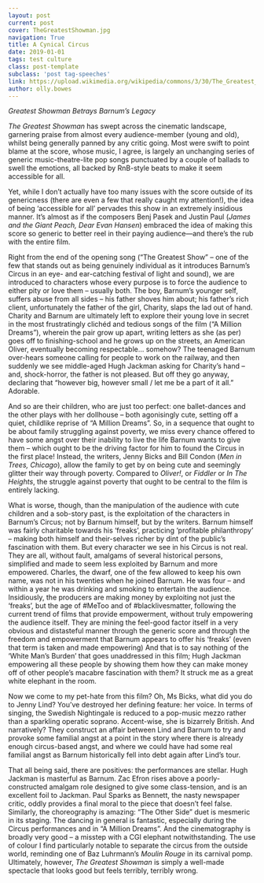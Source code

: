 ```yaml
---
layout: post
current: post
cover: TheGreatestShowman.jpg
navigation: True
title: A Cynical Circus
date: 2019-01-01
tags: test culture
class: post-template
subclass: 'post tag-speeches'
link: https://upload.wikimedia.org/wikipedia/commons/3/30/The_Greatest_Showman_Japan_Premiere_Red_Carpet-_Hugh_Jackman_%2838435517950%29.jpg
author: olly.bowes
---
```

<em>Greatest Showman Betrays Barnum’s Legacy</em>

*The Greatest Showman* has swept across the cinematic landscape, garnering praise from almost every audience-member (young and old), whilst being generally panned by any critic going. Most were swift to point blame at the score, whose music, I agree, is largely an unchanging series of generic music-theatre-lite pop songs punctuated by a couple of ballads to swell the emotions, all backed by RnB-style beats to make it seem accessible for all.

Yet, while I don’t actually have too many issues with the score outside of its genericness (there are even a few that really caught my attention!), the idea of being ‘accessible for all’ pervades this show in an extremely insidious manner. It’s almost as if the composers Benj Pasek and Justin Paul (*James and the Giant Peach, Dear Evan Hansen*) embraced the idea of making this score so generic to better reel in their paying audience—and there’s the rub with the entire film.

Right from the end of the opening song (“The Greatest Show” – one of the few that stands out as being genuinely individual as it introduces Barnum’s Circus in an eye- and ear-catching festival of light and sound), we are introduced to characters whose every purpose is to force the audience to either pity or love them – usually both. The boy, Barnum’s younger self, suffers abuse from all sides – his father shoves him about; his father’s rich client, unfortunately the father of the girl, Charity, slaps the lad out of hand. Charity and Barnum are ultimately left to explore their young love in secret in the most frustratingly clichéd and tedious songs of the film (“A Million Dreams”), wherein the pair grow up apart, writing letters as she (as per) goes off to finishing-school and he grows up on the streets, an American Oliver, eventually becoming respectable… somehow? The teenaged Barnum over-hears someone calling for people to work on the railway, and then suddenly we see middle-aged Hugh Jackman asking for Charity’s hand – and, shock-horror, the father is not pleased. But off they go anyway, declaring that “however big, however small / let me be a part of it all.” Adorable.

And so are their children, who are just too perfect: one ballet-dances and the other plays with her dollhouse – both agonisingly cute, setting off a quiet, childlike reprise of “A Million Dreams”. So, in a sequence that ought to be about family struggling against poverty, we miss every chance offered to have some angst over their inability to live the life Barnum wants to give them – which ought to be the driving factor for him to found the Circus in the first place! Instead, the writers, Jenny Bicks and Bill Condon (*Men in Trees, Chicago*), allow the family to get by on being cute and seemingly glitter their way through poverty. Compared to *Oliver!*, or *Fiddler* or *In The Heights*, the struggle against poverty that ought to be central to the film is entirely lacking.

What is worse, though, than the manipulation of the audience with cute children and a sob-story past, is the exploitation of the characters in Barnum’s Circus; not by Barnum himself, but by the writers. Barnum himself was fairly charitable towards his ‘freaks’, practicing ‘profitable philanthropy’ – making both himself and their-selves richer by dint of the public’s fascination with them. But every character we see in his Circus is not real. They are all, without fault, amalgams of several historical persons, simplified and made to seem less exploited by Barnum and more empowered. Charles, the dwarf, one of the few allowed to keep his own name, was not in his twenties when he joined Barnum. He was four – and within a year he was drinking and smoking to entertain the audience. Insidiously, the producers are making money by exploiting not just the ‘freaks’, but the age of #MeToo and of #blacklivesmatter, following the current trend of films that provide empowerment, without truly empowering the audience itself. They are mining the feel-good factor itself in a very obvious and distasteful manner through the generic score and through the freedom and empowerment that Barnum appears to offer his ‘freaks’ (even that term is taken and made empowering) And that is to say nothing of the ‘White Man’s Burden’ that goes unaddressed in this film; Hugh Jackman empowering all these people by showing them how they can make money off of other people’s macabre fascination with them? It struck me as a great white elephant in the room.

Now we come to my pet-hate from this film? Oh, Ms Bicks, what did you do to Jenny Lind? You’ve destroyed her defining feature: her voice. In terms of singing, the Swedish Nightingale is reduced to a pop-music mezzo rather than a sparkling operatic soprano. Accent-wise, she is bizarrely British. And narratively? They construct an affair between Lind and Barnum to try and provoke some familial angst at a point in the story where there is already enough circus-based angst, and where we could have had some real familial angst as Barnum historically fell into debt again after Lind’s tour.

That all being said, there are positives: the performances are stellar. Hugh Jackman is masterful as Barnum. Zac Efron rises above a poorly-constructed amalgam role designed to give some class-tension, and is an excellent foil to Jackman. Paul Sparks as Bennett, the nasty newspaper critic, oddly provides a final moral to the piece that doesn’t feel false. Similarly, the choreography is amazing: “The Other Side” duet is mesmeric in its staging. The dancing in general is fantastic, especially during the Circus performances and in “A Million Dreams”. And the cinematography is broadly very good – a misstep with a CGI elephant notwithstanding. The use of colour I find particularly notable to separate the circus from the outside world, reminding one of Baz Luhrmann’s *Moulin Rouge* in its carnival pomp. Ultimately, however, *The Greatest Showman* is simply a well-made spectacle that looks good but feels terribly, terribly wrong.
